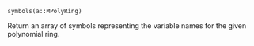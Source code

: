 ```
symbols(a::MPolyRing)
```

Return an array of symbols representing the variable names for the given polynomial ring.
